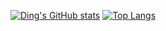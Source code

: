 [![Ding's GitHub stats](https://github-readme-stats-imding.vercel.app/api?username=imding&theme=dracula&show_icons=true&compact=true)](https://github.com/imding/github-readme-stats)
[![Top Langs](https://github-readme-stats-imding.vercel.app/api/top-langs/?username=imding&theme=dracula&show_icons=true&compact=true)](https://github.com/anuraghazra/github-readme-stats)
